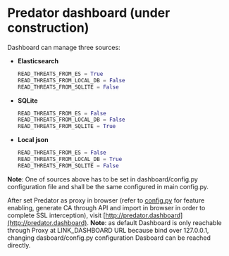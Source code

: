 # Predator dashboard (under construction)
Dashboard can manage three sources:

- **Elasticsearch**
   ```python
   READ_THREATS_FROM_ES = True
   READ_THREATS_FROM_LOCAL_DB = False
   READ_THREATS_FROM_SQLITE = False
    ```
- **SQLite**
   ```python
   READ_THREATS_FROM_ES = False
   READ_THREATS_FROM_LOCAL_DB = False
   READ_THREATS_FROM_SQLITE = True
   ```
- **Local json**
   ```python
   READ_THREATS_FROM_ES = False
   READ_THREATS_FROM_LOCAL_DB = True
   READ_THREATS_FROM_SQLITE = False
   ```

**Note**: One of sources above has to be set in dashboard/config.py configuration file and shall be the same configured in main config.py.

After set Predator as proxy in browser (refer to [config.py](./config.md) for feature enabling, generate CA through API and import in browser in order to complete SSL interception), visit [http://predator.dashboard](http://predator.dashboard).
**Note**: as default Dashboard is only reachable through Proxy at LINK_DASHBOARD URL because bind over 127.0.0.1, changing dasboard/config.py configuration Dasboard can be reached directly.
